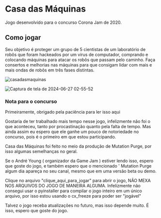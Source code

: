 ﻿# Casa das Máquinas
Jogo desenvolvido para o concurso Corona Jam de 2020.

## Como jogar
Seu objetivo é proteger um grupo de 5 cientistas de um laboratório de robôs que foram hackeados por um vírus de computador, comprando e colocando máquinas para atacar os robôs que passam pelo caminho. Faça consertos e melhorias nas máquinas para que consigam lidar com mais e mais ondas de robôs em três fases distintas.

![casadasmaquinas](https://github.com/KaiXtr/casa-das-maquinas/assets/42985693/d70bdcbf-0814-4cc6-99f1-5a4a2136cbc2)

![Captura de tela de 2024-06-27 02-55-52](https://github.com/KaiXtr/casa-das-maquinas/assets/42985693/95a7684f-0edd-47ab-930f-4b4ad0e9712a)

### Nota para o concurso

Primeiramente, obrigado pela paciência para ler isso aqui

Gostaria de ter trabalhado mais tempo nesse jogo, infelizmente não
foi o que aconteceu, tanto por procastinação quanto pela falta de tempo.
Mas ainda assim eu espero que ele ganhe um pouco de notoriedade no
concurso, pois é o primeiro em que estou participando.

Casa das Máquinas foi feito no meio da produção de Mutation Purge,
por isso algumas semelhanças no geral.

Se o André Young ( organizador da Game Jam ) estiver lendo isso,
espero que goste do jogo, e também espero que o mencionado
'	Mutation Purge algum dia apareça no seu canal, mesmo que em
uma versão beta ou demo.

Clique no arquivo "clique_aqui_para_jogar" para abrir
o jogo, NÃO MEXA NOS ARQUIVOS DO JOGO DE MANEIRA ALGUMA.
Infelizmente não consegui usar o pyinstaller para compilar o jogo
inteiro em um único arquivo, por isso estou usando o cx_freeze
para poder ser "jogável"

Talvez o jogo receba atualizações no futuro, mas isso depende
muito. É isso, espero que goste do jogo.
